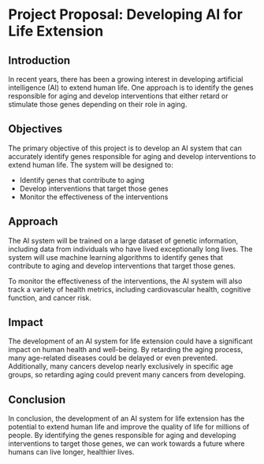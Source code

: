 # Project Proposal: Developing AI for Life Extension

## Introduction
In recent years, there has been a growing interest in developing artificial intelligence (AI) to extend human life. One approach is to identify the genes responsible for aging and develop interventions that either retard or stimulate those genes depending on their role in aging. 

## Objectives
The primary objective of this project is to develop an AI system that can accurately identify genes responsible for aging and develop interventions to extend human life. The system will be designed to:

- Identify genes that contribute to aging
- Develop interventions that target those genes
- Monitor the effectiveness of the interventions

## Approach
The AI system will be trained on a large dataset of genetic information, including data from individuals who have lived exceptionally long lives. The system will use machine learning algorithms to identify genes that contribute to aging and develop interventions that target those genes.

To monitor the effectiveness of the interventions, the AI system will also track a variety of health metrics, including cardiovascular health, cognitive function, and cancer risk.

## Impact
The development of an AI system for life extension could have a significant impact on human health and well-being. By retarding the aging process, many age-related diseases could be delayed or even prevented. Additionally, many cancers develop nearly exclusively in specific age groups, so retarding aging could prevent many cancers from developing.

## Conclusion
In conclusion, the development of an AI system for life extension has the potential to extend human life and improve the quality of life for millions of people. By identifying the genes responsible for aging and developing interventions to target those genes, we can work towards a future where humans can live longer, healthier lives.
